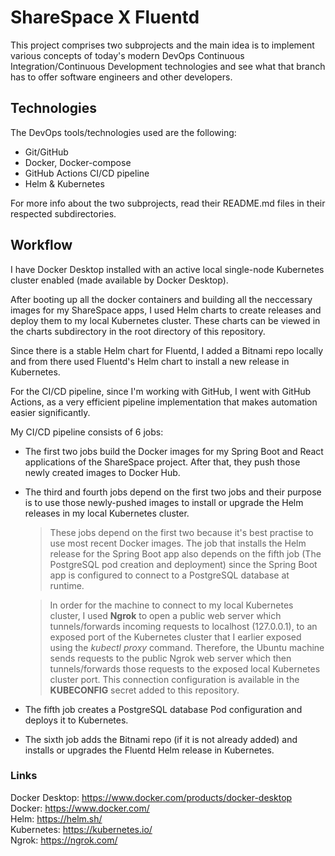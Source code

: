 # ShareSpace X Fluentd
This project comprises two subprojects and the main idea is to implement various concepts of today's modern DevOps Continuous Integration/Continuous Development technologies and see what that branch has to offer software engineers and other developers.

## Technologies
The DevOps tools/technologies used are the following:

 - Git/GitHub
 - Docker, Docker-compose
 - GitHub Actions CI/CD pipeline
 - Helm & Kubernetes

For more info about the two subprojects, read their README.md files in their respected subdirectories.

## Workflow
I have Docker Desktop installed with an active local single-node Kubernetes cluster enabled (made available by Docker Desktop).

After booting up all the docker containers and building all the neccessary images for my ShareSpace apps, I used Helm charts to create releases and deploy them to my local Kubernetes cluster. These charts can be viewed in the charts subdirectory in the root directory of this repository.

Since there is a stable Helm chart for Fluentd, I added a Bitnami repo locally and from there used Fluentd's Helm chart to install a new release in Kubernetes.

For the CI/CD pipeline, since I'm working with GitHub, I went with GitHub Actions, as a very efficient pipeline implementation that makes automation easier significantly.

My CI/CD pipeline consists of 6 jobs:

 - The first two jobs build the Docker images for my Spring Boot and React applications of the ShareSpace project. After that, they push those newly created images to Docker Hub.
 - The third and fourth jobs depend on the first two jobs and their purpose is to use those newly-pushed images to install or upgrade the Helm releases in my local Kubernetes cluster.
     > These jobs depend on the first two because it's best practise to use most recent Docker images. The job that installs the Helm release for the Spring Boot app also depends on the fifth job (The PostgreSQL pod creation and deployment) since the Spring Boot app is configured to connect to a PostgreSQL database at runtime.
     
	 > In order for the machine to connect to my local Kubernetes cluster, I used **Ngrok** to open a public web server which tunnels/forwards incoming requests to localhost (127.0.0.1), to an exposed port of the Kubernetes cluster that I earlier exposed using the *kubectl proxy* command. Therefore, the Ubuntu machine sends requests to the public Ngrok web server which then tunnels/forwards those requests to the exposed local Kubernetes cluster port.
This connection configuration is available in the **KUBECONFIG** secret added to this repository. 
	 
- The fifth job creates a PostgreSQL database Pod configuration and deploys it to Kubernetes.
- The sixth job adds the Bitnami repo (if it is not already added) and installs or upgrades the Fluentd Helm release in Kubernetes.

### Links

Docker Desktop: https://www.docker.com/products/docker-desktop<br />
Docker: https://www.docker.com/<br />
Helm: https://helm.sh/<br />
Kubernetes: https://kubernetes.io/<br />
Ngrok: https://ngrok.com/<br />



